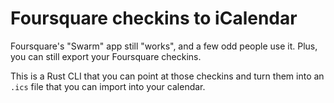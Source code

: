 # Foursquare checkins to iCalendar

Foursquare's "Swarm" app still "works", and a few odd people
use it. Plus, you can still export your Foursquare checkins.

This is a Rust CLI that you can point at those checkins and
turn them into an `.ics` file that you can import into your
calendar.
